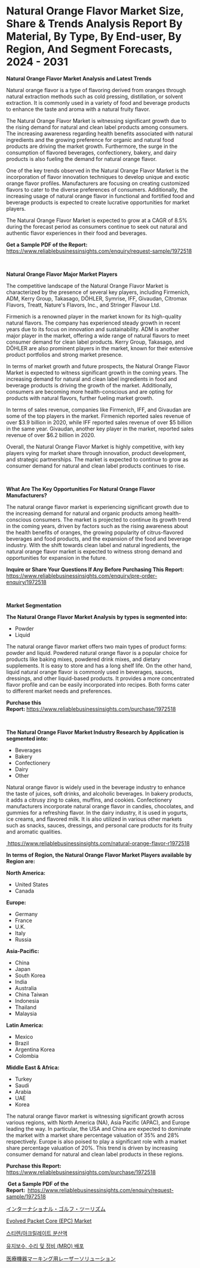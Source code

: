 <p><h1>Natural Orange Flavor Market Size, Share & Trends Analysis Report By Material, By Type, By End-user, By Region, And Segment Forecasts, 2024 - 2031</h1></p><p><strong>Natural Orange Flavor Market Analysis and Latest Trends</strong></p>
<p><p>Natural orange flavor is a type of flavoring derived from oranges through natural extraction methods such as cold pressing, distillation, or solvent extraction. It is commonly used in a variety of food and beverage products to enhance the taste and aroma with a natural fruity flavor.</p><p>The Natural Orange Flavor Market is witnessing significant growth due to the rising demand for natural and clean label products among consumers. The increasing awareness regarding health benefits associated with natural ingredients and the growing preference for organic and natural food products are driving the market growth. Furthermore, the surge in the consumption of flavored beverages, confectionery, bakery, and dairy products is also fueling the demand for natural orange flavor.</p><p>One of the key trends observed in the Natural Orange Flavor Market is the incorporation of flavor innovation techniques to develop unique and exotic orange flavor profiles. Manufacturers are focusing on creating customized flavors to cater to the diverse preferences of consumers. Additionally, the increasing usage of natural orange flavor in functional and fortified food and beverage products is expected to create lucrative opportunities for market players.</p><p>The Natural Orange Flavor Market is expected to grow at a CAGR of 8.5% during the forecast period as consumers continue to seek out natural and authentic flavor experiences in their food and beverages.</p></p>
<p><strong>Get a Sample PDF of the Report:&nbsp;</strong> <a href="https://www.reliablebusinessinsights.com/enquiry/request-sample/1972518">https://www.reliablebusinessinsights.com/enquiry/request-sample/1972518</a></p>
<p>&nbsp;</p>
<p><strong>Natural Orange Flavor Major Market Players</strong></p>
<p><p>The competitive landscape of the Natural Orange Flavor Market is characterized by the presence of several key players, including Firmenich, ADM, Kerry Group, Takasago, DÖHLER, Symrise, IFF, Givaudan, Citromax Flavors, Treatt, Nature's Flavors, Inc., and Stringer Flavour Ltd. </p><p>Firmenich is a renowned player in the market known for its high-quality natural flavors. The company has experienced steady growth in recent years due to its focus on innovation and sustainability. ADM is another major player in the market, offering a wide range of natural flavors to meet consumer demand for clean label products. Kerry Group, Takasago, and DÖHLER are also prominent players in the market, known for their extensive product portfolios and strong market presence.</p><p>In terms of market growth and future prospects, the Natural Orange Flavor Market is expected to witness significant growth in the coming years. The increasing demand for natural and clean label ingredients in food and beverage products is driving the growth of the market. Additionally, consumers are becoming more health-conscious and are opting for products with natural flavors, further fueling market growth.</p><p>In terms of sales revenue, companies like Firmenich, IFF, and Givaudan are some of the top players in the market. Firmenich reported sales revenue of over $3.9 billion in 2020, while IFF reported sales revenue of over $5 billion in the same year. Givaudan, another key player in the market, reported sales revenue of over $6.2 billion in 2020.</p><p>Overall, the Natural Orange Flavor Market is highly competitive, with key players vying for market share through innovation, product development, and strategic partnerships. The market is expected to continue to grow as consumer demand for natural and clean label products continues to rise.</p></p>
<p>&nbsp;</p>
<p><strong>What Are The Key Opportunities For Natural Orange Flavor Manufacturers?</strong></p>
<p><p>The natural orange flavor market is experiencing significant growth due to the increasing demand for natural and organic products among health-conscious consumers. The market is projected to continue its growth trend in the coming years, driven by factors such as the rising awareness about the health benefits of oranges, the growing popularity of citrus-flavored beverages and food products, and the expansion of the food and beverage industry. With the shift towards clean label and natural ingredients, the natural orange flavor market is expected to witness strong demand and opportunities for expansion in the future.</p></p>
<p><strong>Inquire or Share Your Questions If Any Before Purchasing This Report:</strong> <a href="https://www.reliablebusinessinsights.com/enquiry/pre-order-enquiry/1972518">https://www.reliablebusinessinsights.com/enquiry/pre-order-enquiry/1972518</a></p>
<p>&nbsp;</p>
<p><strong>Market Segmentation</strong></p>
<p><strong>The Natural Orange Flavor Market Analysis by types is segmented into:</strong></p>
<p><ul><li>Powder</li><li>Liquid</li></ul></p>
<p><p>The natural orange flavor market offers two main types of product forms: powder and liquid. Powdered natural orange flavor is a popular choice for products like baking mixes, powdered drink mixes, and dietary supplements. It is easy to store and has a long shelf life. On the other hand, liquid natural orange flavor is commonly used in beverages, sauces, dressings, and other liquid-based products. It provides a more concentrated flavor profile and can be easily incorporated into recipes. Both forms cater to different market needs and preferences.</p></p>
<p><strong>Purchase this Report:&nbsp;</strong><a href="https://www.reliablebusinessinsights.com/purchase/1972518">https://www.reliablebusinessinsights.com/purchase/1972518</a></p>
<p>&nbsp;</p>
<p><strong>The Natural Orange Flavor Market Industry Research by Application is segmented into:</strong></p>
<p><ul><li>Beverages</li><li>Bakery</li><li>Confectionery</li><li>Dairy</li><li>Other</li></ul></p>
<p><p>Natural orange flavor is widely used in the beverage industry to enhance the taste of juices, soft drinks, and alcoholic beverages. In bakery products, it adds a citrusy zing to cakes, muffins, and cookies. Confectionery manufacturers incorporate natural orange flavor in candies, chocolates, and gummies for a refreshing flavor. In the dairy industry, it is used in yogurts, ice creams, and flavored milk. It is also utilized in various other markets such as snacks, sauces, dressings, and personal care products for its fruity and aromatic qualities.</p></p>
<p><a href="https://www.reliablebusinessinsights.com/natural-orange-flavor-r1972518">&nbsp;https://www.reliablebusinessinsights.com/natural-orange-flavor-r1972518</a></p>
<p><strong>In terms of Region, the Natural Orange Flavor Market Players available by Region are:</strong></p>
<p>
    <p> <strong> North America: </strong>
        <ul>
            <li>United States</li>
            <li>Canada</li>
        </ul>
        </p> 
    <p> <strong> Europe: </strong>
        <ul>
            <li>Germany</li>
            <li>France</li>
            <li>U.K.</li>
            <li>Italy</li>
            <li>Russia</li>
        </ul>
        </p> 
    <p> <strong> Asia-Pacific: </strong>
        <ul>
            <li>China</li>
            <li>Japan</li>
            <li>South Korea</li>
            <li>India</li>
            <li>Australia</li>
            <li>China Taiwan</li>
            <li>Indonesia</li>
            <li>Thailand</li>
            <li>Malaysia</li>
        </ul>
        </p> 
    <p> <strong> Latin America: </strong>
        <ul>
            <li>Mexico</li>
            <li>Brazil</li>
            <li>Argentina Korea</li>
            <li>Colombia</li>
        </ul>
        </p> 
    <p> <strong> Middle East & Africa: </strong>
        <ul>
            <li>Turkey</li>
            <li>Saudi</li>
            <li>Arabia</li>
            <li>UAE</li>
            <li>Korea</li>
        </ul>
    </p>
    </p>
<p><p>The natural orange flavor market is witnessing significant growth across various regions, with North America (NA), Asia Pacific (APAC), and Europe leading the way. In particular, the USA and China are expected to dominate the market with a market share percentage valuation of 35% and 28% respectively. Europe is also poised to play a significant role with a market share percentage valuation of 20%. This trend is driven by increasing consumer demand for natural and clean label products in these regions.</p></p>
<p><strong>Purchase this Report: </strong><a href="https://www.reliablebusinessinsights.com/purchase/1972518">https://www.reliablebusinessinsights.com/purchase/1972518</a></p>
<p>&nbsp;<strong>Get a Sample PDF of the Report:&nbsp;&nbsp;</strong><a href="https://www.reliablebusinessinsights.com/enquiry/request-sample/1972518">https://www.reliablebusinessinsights.com/enquiry/request-sample/1972518</a></p>
<p><strong></strong></p>
<p><p><a href="https://medium.com/@lovern8746/%E6%AC%A1%E3%81%AE%E6%96%87%E7%AB%A0%E3%81%AE%E6%97%A5%E6%9C%AC%E8%AA%9E%E8%A8%B3%E3%81%AF-%E8%A3%BD%E5%93%81%E3%82%BF%E3%82%A4%E3%83%97-%E7%94%B3%E8%AB%8B-%E5%9C%B0%E5%9F%9F-%E3%81%8A%E3%82%88%E3%81%B3%E4%BC%81%E6%A5%AD%E5%88%A5%E3%81%AE%E5%9B%BD%E9%9A%9B%E3%82%B4%E3%83%AB%E3%83%95%E8%A6%B3%E5%85%89%E5%B8%82%E5%A0%B4-%E6%A5%AD%E7%95%8C%E3%82%BB%E3%82%B0%E3%83%A1%E3%83%B3%E3%83%88%E3%81%AE%E8%A6%8B%E9%80%9A%E3%81%97-%E5%B8%82%E5%A0%B4%E8%A9%95%E4%BE%A1-%E7%AB%B6%E4%BA%89%E3%82%B7%E3%83%8A%E3%83%AA%E3%82%AA-%E3%83%88%E3%83%AC%E3%83%B3%E3%83%89-%E3%81%8A%E3%82%88%E3%81%B3%E4%BA%88%E6%B8%AC-2024%E5%B9%B4-2031%E5%B9%B4-cde9f1a10a36">インターナショナル・ゴルフ・ツーリズム</a></p><p><a href="https://github.com/LeilaniWyman2021/Market-Research-Report-List-1/blob/main/evolved-packet-core-epc-market.md">Evolved Packet Core (EPC) Market</a></p><p><a href="https://medium.com/@bereniceroberts1978/2024%EB%85%84%EB%B6%80%ED%84%B0-2031%EB%85%84%EA%B9%8C%EC%A7%80%EC%9D%98-%EA%B8%80%EB%A1%9C%EB%B2%8C-%EC%8A%A4%ED%8B%B0%EB%A0%8C-%EC%95%84%ED%81%AC%EB%A6%B4%EB%A0%88%EC%9D%B4%ED%8A%B8-%EB%B6%84%EC%82%B0-%EC%8B%9C%EC%9E%A5-%EA%B8%B0%ED%9A%8C-%EB%B0%8F-%EC%98%88%EC%B8%A1-61e2a0ee8fdd">스티렌/아크릴레이트 분산액</a></p><p><a href="https://github.com/Penelolack456456/Market-Research-Report-List-2/blob/main/4357470160511.md">유지보수, 수리 및 정비 (MRO) 배포</a></p><p><a href="https://github.com/LuzHills1972/Market-Research-Report-List-1/blob/main/4915007150579.md">医療機器マーキング用レーザーソリューション</a></p></p>